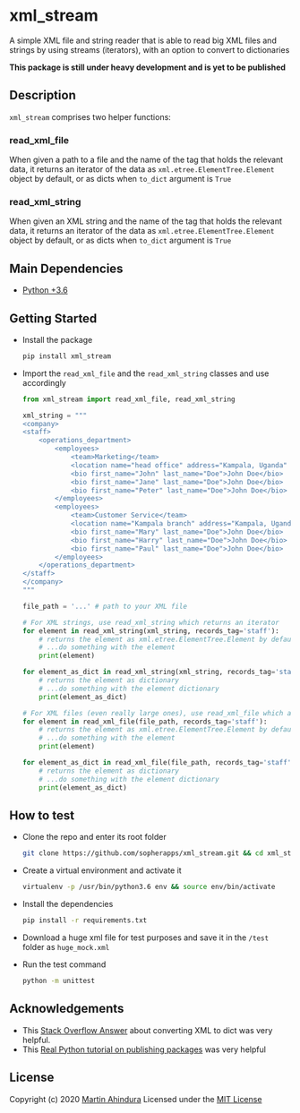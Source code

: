 # xml_stream

A simple XML file and string reader that is able to read big XML files and strings by using streams (iterators),
with an option to convert to dictionaries

__This package is still under heavy development and is yet to be published__

## Description

`xml_stream` comprises two helper functions:

### read_xml_file

When given a path to a file and the name of the tag that holds the relevant data, it returns an iterator
of the data as `xml.etree.ElementTree.Element` object by default, or as dicts when `to_dict` argument is `True`

### read_xml_string

When given an XML string and the name of the tag that holds the relevant data, it returns an iterator
of the data as `xml.etree.ElementTree.Element` object by default, or as dicts when `to_dict` argument is `True`

## Main Dependencies

- [Python +3.6](https://www.python.org)

## Getting Started

- Install the package

  ```bash
  pip install xml_stream
  ```

- Import the `read_xml_file` and the `read_xml_string` classes and use accordingly

  ```python
  from xml_stream import read_xml_file, read_xml_string
  
  xml_string = """
  <company>
  <staff>
      <operations_department>
          <employees>
              <team>Marketing</team>
              <location name="head office" address="Kampala, Uganda" />
              <bio first_name="John" last_name="Doe">John Doe</bio>
              <bio first_name="Jane" last_name="Doe">John Doe</bio>
              <bio first_name="Peter" last_name="Doe">John Doe</bio>
          </employees>
          <employees>
              <team>Customer Service</team>
              <location name="Kampala branch" address="Kampala, Uganda" />
              <bio first_name="Mary" last_name="Doe">John Doe</bio>
              <bio first_name="Harry" last_name="Doe">John Doe</bio>
              <bio first_name="Paul" last_name="Doe">John Doe</bio>
          </employees>
      </operations_department>
  </staff>
  </company>
  """
  
  file_path = '...' # path to your XML file
  
  # For XML strings, use read_xml_string which returns an iterator  
  for element in read_xml_string(xml_string, records_tag='staff'):
      # returns the element as xml.etree.ElementTree.Element by default
      # ...do something with the element
      print(element)
  
  for element_as_dict in read_xml_string(xml_string, records_tag='staff', to_dict=True):
      # returns the element as dictionary
      # ...do something with the element dictionary
      print(element_as_dict)
  
  # For XML files (even really large ones), use read_xml_file which also returns an iterator  
  for element in read_xml_file(file_path, records_tag='staff'):
      # returns the element as xml.etree.ElementTree.Element by default
      # ...do something with the element
      print(element)
  
  for element_as_dict in read_xml_file(file_path, records_tag='staff', to_dict=True):
      # returns the element as dictionary
      # ...do something with the element dictionary
      print(element_as_dict)
  ```

## How to test

- Clone the repo and enter its root folder

  ```bash
  git clone https://github.com/sopherapps/xml_stream.git && cd xml_stream
  ```

- Create a virtual environment and activate it

  ```bash
  virtualenv -p /usr/bin/python3.6 env && source env/bin/activate
  ```

- Install the dependencies

  ```bash
  pip install -r requirements.txt
  ```
  
- Download a huge xml file for test purposes and save it in the `/test` folder as `huge_mock.xml`

- Run the test command

  ```bash
  python -m unittest
  ```

## Acknowledgements

- This [Stack Overflow Answer](https://stackoverflow.com/questions/2148119/how-to-convert-an-xml-string-to-a-dictionary#answer-5807028) about converting XML to dict was very helpful.
- This [Real Python tutorial on publishing packages](https://realpython.com/pypi-publish-python-package/) was very helpful

## License

Copyright (c) 2020 [Martin Ahindura](https://github.com/Tinitto) Licensed under the [MIT License](./LICENSE)
